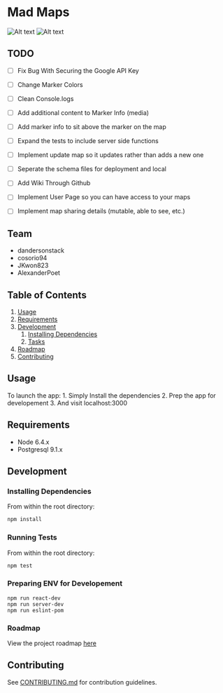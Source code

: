 # Mad Maps

![Alt text](https://travis-ci.org/ResponsibleRhinos/ResponsibleRhinos.svg?branch=master)
![Alt text](https://github.com/cosorio94/ResponsibleRhinos/blob/master/MadMapsUI.png)


## TODO
- [ ] Fix Bug With Securing the Google API Key
- [ ] Change Marker Colors
- [ ] Clean Console.logs
- [ ] Add additional content to Marker Info (media)
- [ ] Add marker info to sit above the marker on the map
- [ ] Expand the tests to include server side functions
- [ ] Implement update map so it updates rather than adds a new one
- [ ] Seperate the schema files for deployment and local
- [ ] Add Wiki Through Github
- [ ] Implement User Page so you can have access to your maps
- [ ] Implement map sharing details (mutable, able to see, etc.)


## Team

  - dandersonstack
  - cosorio94
  - JKwon823
  - AlexanderPoet

## Table of Contents

1. [Usage](#Usage)
1. [Requirements](#requirements)
1. [Development](#development)
    1. [Installing Dependencies](#installing-dependencies)
    1. [Tasks](#tasks)
1. [Roadmap](#roadmap)
1. [Contributing](#contributing)

## Usage

To launch the app:
    1. Simply Install the dependencies
    2. Prep the app for developement
    3. And visit localhost:3000

## Requirements

- Node 6.4.x
- Postgresql 9.1.x

## Development

### Installing Dependencies

From within the root directory:

```sh
npm install
```

### Running Tests

From within the root directory:

```sh
npm test
```

### Preparing ENV for Developement
```
npm run react-dev
npm run server-dev
npm run eslint-pom
```

### Roadmap

View the project roadmap [here](https://docs.google.com/document/d/1CZSA1uOjatrw7APjXyAfUWOJxZ6SDLWhr-nDvroBXkI/edit?ts=594b3694)


## Contributing

See [CONTRIBUTING.md](CONTRIBUTING.md) for contribution guidelines.
